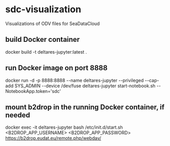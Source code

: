 # sdc-visualization
Visualizations of ODV files for SeaDataCloud

## build Docker container
docker build -t deltares-jupyter:latest .

## run Docker image on port 8888
docker run -d -p 8888:8888 --name deltares-jupyter --privileged --cap-add SYS_ADMIN --device /dev/fuse  deltares-jupyter start-notebook.sh  --NotebookApp.token='sdc'

## mount b2drop in the running Docker container, if needed
docker exec -it deltares-jupyter bash /etc/init.d/start.sh <B2DROP_APP_USERNAME> <B2DROP_APP_PASSWORD> https://b2drop.eudat.eu/remote.php/webdav/

